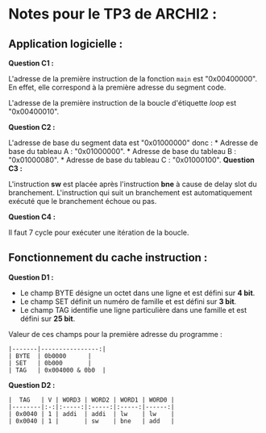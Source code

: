 Notes pour le TP3 de ARCHI2 :
==============================

## Application logicielle :

__Question C1 :__

L'adresse de la première instruction de la fonction `main` est "0x00400000".
En effet, elle correspond à la première adresse du segment code.

L'adresse de la première instruction de la boucle d'étiquette *loop* est "0x00400010".

__Question C2 :__

L'adresse de base du segment data est "0x01000000" donc :
	* Adresse de base du tableau A : "0x01000000".
	* Adresse de base du tableau B : "0x01000080".
	* Adresse de base du tableau C : "0x01000100".
__Question C3 :__

L'instruction **sw** est placée après l'instruction **bne** à cause de delay slot du branchement. L'instruction qui suit un branchement est automatiquement exécuté que le branchement échoue ou pas.

__Question C4 :__

Il faut 7 cycle pour exécuter une itération de la boucle.

## Fonctionnement du cache instruction :

__Question D1 :__

* Le champ BYTE désigne un octet dans une ligne et est défini sur **4 bit**.
* Le champ SET définit un numéro de famille et est défini sur **3 bit**.
* Le champ TAG identifie une ligne particulière dans une famille et est défini sur **25 bit**.

Valeur de ces champs pour la première adresse du programme  :

	|-------|----------------:|
	| BYTE	| 0b0000 	  |	
	| SET	| 0b000 	  |
	| TAG	| 0x004000 & 0b0  |  

__Question D2 :__

	|  TAG   | V | WORD3 | WORD2 | WORD1 | WORD0 |
	|--------|:-:|:-----:|:-----:|:-----:|------:|
	| 0x0040 | 1 | addi  | addi  | lw    | lw    |
	| 0x0040 | 1 |       | sw    | bne   | add   |

